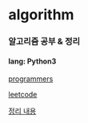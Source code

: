 # algorithm

### 알고리즘 공부 & 정리

#### lang: Python3
[programmers](https://programmers.co.kr/learn/challenges)

[leetcode](https://leetcode.com/problemset/algorithms/)

[정리 내용](https://lsh424.tistory.com/category/알고리즘)
